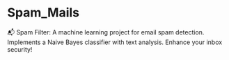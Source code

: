 # Spam_Mails
📬 Spam Filter: A machine learning project for email spam detection. Implements a Naive Bayes classifier with text analysis. Enhance your inbox security!
